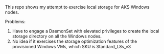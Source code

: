 This repo shows my attempt to exercise local storage for AKS Windows nodes.

Problems:
1. Have to engage a DaemonSet with elevated privileges to create the local storage directory on all the Windows nodes.
1. No idea if it exercises the storage optimization features of the provisioned Windows VMs, which SKU is Standard_L8s_v3
